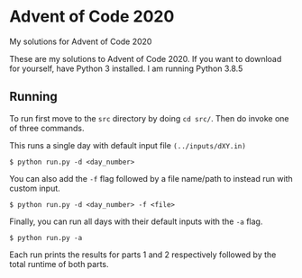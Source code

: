 # Advent of Code 2020
My solutions for Advent of Code 2020

These are my solutions to Advent of Code 2020. 
If you want to download for yourself, have Python 3 installed. I am running Python 3.8.5

**Running**
----------------------------------
To run first move to the `src` directory by doing `cd src/`. Then do invoke one of three commands.

This runs a single day with default input file `(../inputs/dXY.in)`

    $ python run.py -d <day_number>

You can also add the `-f` flag followed by a file name/path to instead run with custom input.

	$ python run.py -d <day_number> -f <file>

Finally, you can run all days with their default inputs with the `-a` flag.

	$ python run.py -a

Each run prints the results for parts 1 and 2 respectively followed by the total runtime of both parts.